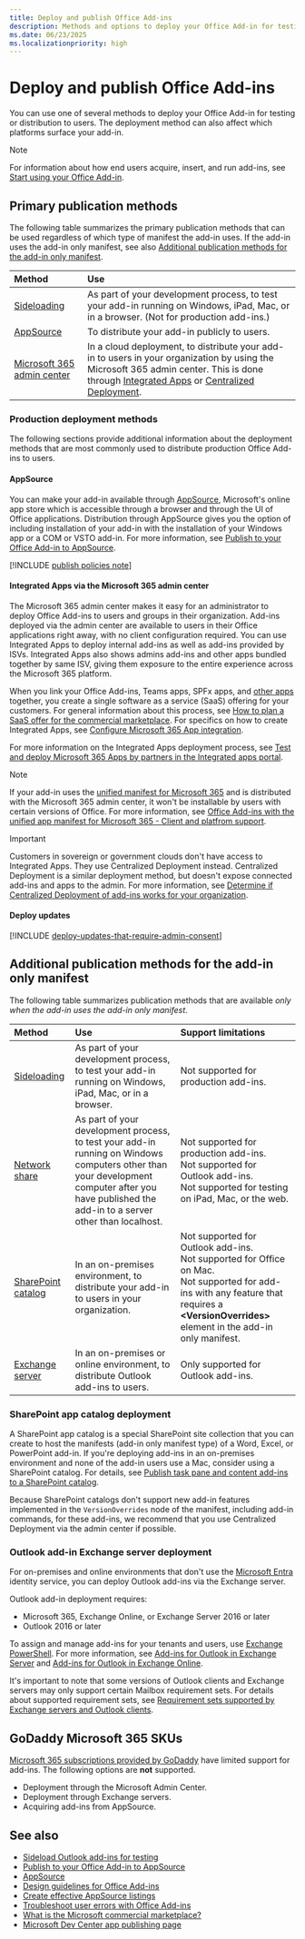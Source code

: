 ```yaml
---
title: Deploy and publish Office Add-ins
description: Methods and options to deploy your Office Add-in for testing or distribution to users.
ms.date: 06/23/2025
ms.localizationpriority: high
---
```


# Deploy and publish Office Add-ins

You can use one of several methods to deploy your Office Add-in for testing or distribution to users. The deployment method can also affect which platforms surface your add-in.

> [!NOTE]
> For information about how end users acquire, insert, and run add-ins, see [Start using your Office Add-in](https://support.microsoft.com/office/82e665c4-6700-4b56-a3f3-ef5441996862).

## Primary publication methods

The following table summarizes the primary publication methods that can be used regardless of which type of manifest the add-in uses. If the add-in uses the add-in only manifest, see also [Additional publication methods for the add-in only manifest](#additional-publication-methods-for-the-add-in-only-manifest).

|Method|Use|
|:---------|:------------|
|[Sideloading](../testing/test-debug-office-add-ins.md#sideload-an-office-add-in-for-testing)|As part of your development process, to test your add-in running on Windows, iPad, Mac, or in a browser. (Not for production add-ins.) |
|[AppSource](#appsource)|To distribute your add-in publicly to users.|
|[Microsoft 365 admin center](/microsoft-365/admin/manage/test-and-deploy-microsoft-365-apps)|In a cloud deployment, to distribute your add-in to users in your organization by using the Microsoft 365 admin center. This is done through [Integrated Apps](/microsoft-365/admin/manage/test-and-deploy-microsoft-365-apps) or [Centralized Deployment](/microsoft-365/admin/manage/centralized-deployment-of-add-ins). |

### Production deployment methods

The following sections provide additional information about the deployment methods that are most commonly used to distribute production Office Add-ins to users.

#### AppSource

You can make your add-in available through [AppSource](https://appsource.microsoft.com/marketplace/apps?product=office), Microsoft's online app store which is accessible through a browser and through the UI of Office applications. Distribution through AppSource gives you the option of including installation of your add-in with the installation of your Windows app or a COM or VSTO add-in. For more information, see [Publish to your Office Add-in to AppSource](publish-office-add-ins-to-appsource.md).

[!INCLUDE [publish policies note](../includes/note-publish-policies.md)]

#### Integrated Apps via the Microsoft 365 admin center

The Microsoft 365 admin center makes it easy for an administrator to deploy Office Add-ins to users and groups in their organization. Add-ins deployed via the admin center are available to users in their Office applications right away, with no client configuration required. You can use Integrated Apps to deploy internal add-ins as well as add-ins provided by ISVs. Integrated Apps also shows admins add-ins and other apps bundled together by same ISV, giving them exposure to the entire experience across the Microsoft 365 platform.

When you link your Office Add-ins, Teams apps, SPFx apps, and [other apps](/microsoft-365/admin/manage/test-and-deploy-microsoft-365-apps#what-apps-can-i-deploy-from-integrated-apps) together, you create a single software as a service (SaaS) offering for your customers. For general information about this process, see [How to plan a SaaS offer for the commercial marketplace](/azure/marketplace/plan-saas-offer). For specifics on how to create Integrated Apps, see [Configure Microsoft 365 App integration](/azure/marketplace/create-new-saas-offer#configure-microsoft-365-app-integration).

For more information on the Integrated Apps deployment process, see [Test and deploy Microsoft 365 Apps by partners in the Integrated apps portal](/microsoft-365/admin/manage/test-and-deploy-microsoft-365-apps).

> [!NOTE]
> If your add-in uses the [unified manifest for Microsoft 365](../develop/unified-manifest-overview.md) and is distributed with the Microsoft 365 admin center, it won't be installable by users with certain versions of Office. For more information, see [Office Add-ins with the unified app manifest for Microsoft 365 - Client and platfrom support](../develop/unified-manifest-overview.md#client-and-platfrom-support).

> [!IMPORTANT]
> Customers in sovereign or government clouds don't have access to Integrated Apps. They use Centralized Deployment instead. Centralized Deployment is a similar deployment method, but doesn't expose connected add-ins and apps to the admin. For more information, see [Determine if Centralized Deployment of add-ins works for your organization](/microsoft-365/admin/manage/centralized-deployment-of-add-ins).

#### Deploy updates

[!INCLUDE [deploy-updates-that-require-admin-consent](../includes/deploy-updates-that-require-admin-consent.md)]

## Additional publication methods for the add-in only manifest

The following table summarizes publication methods that are available *only when the add-in uses the add-in only manifest*.

|Method|Use|Support limitations|
|:---------|:------------|:------------|
|[Sideloading](../testing/test-debug-office-add-ins.md#sideload-an-office-add-in-for-testing)|As part of your development process, to test your add-in running on Windows, iPad, Mac, or in a browser.| Not supported for production add-ins. |
|[Network share](../testing/create-a-network-shared-folder-catalog-for-task-pane-and-content-add-ins.md)|As part of your development process, to test your add-in running on Windows computers other than your development computer after you have published the add-in to a server other than localhost.| Not supported for production add-ins.</br>Not supported for Outlook add-ins.</br> Not supported for testing on iPad, Mac, or the web.|
|[SharePoint catalog](publish-task-pane-and-content-add-ins-to-an-add-in-catalog.md)|In an on-premises environment, to distribute your add-in to users in your organization.| Not supported for Outlook add-ins.</br>Not supported for Office on Mac.</br>Not supported for add-ins with any feature that requires a **\<VersionOverrides\>** element in the add-in only manifest.|
|[Exchange server](#outlook-add-in-exchange-server-deployment)|In an on-premises or online environment, to distribute Outlook add-ins to users.|Only supported for Outlook add-ins.|

### SharePoint app catalog deployment

A SharePoint app catalog is a special SharePoint site collection that you can create to host the manifests (add-in only manifest type) of a Word, Excel, or PowerPoint add-in. If you're deploying add-ins in an on-premises environment and none of the add-in users use a Mac, consider using a SharePoint catalog. For details, see [Publish task pane and content add-ins to a SharePoint catalog](publish-task-pane-and-content-add-ins-to-an-add-in-catalog.md).

Because SharePoint catalogs don't support new add-in features implemented in the `VersionOverrides` node of the manifest, including add-in commands, for these add-ins, we recommend that you use Centralized Deployment via the admin center if possible.

### Outlook add-in Exchange server deployment

For on-premises and online environments that don't use the [Microsoft Entra](/entra/fundamentals/what-is-entra) identity service, you can deploy Outlook add-ins via the Exchange server.

Outlook add-in deployment requires:

- Microsoft 365, Exchange Online, or Exchange Server 2016 or later
- Outlook 2016 or later

To assign and manage add-ins for your tenants and users, use [Exchange PowerShell](/powershell/module/exchange). For more information, see [Add-ins for Outlook in Exchange Server](/exchange/add-ins-for-outlook-2013-help) and [Add-ins for Outlook in Exchange Online](/exchange/clients-and-mobile-in-exchange-online/add-ins-for-outlook/add-ins-for-outlook).

It's important to note that some versions of Outlook clients and Exchange servers may only support certain Mailbox requirement sets. For details about supported requirement sets, see [Requirement sets supported by Exchange servers and Outlook clients](/javascript/api/requirement-sets/outlook/outlook-api-requirement-sets#requirement-sets-supported-by-exchange-servers-and-outlook-clients).

## GoDaddy Microsoft 365 SKUs

[Microsoft 365 subscriptions provided by GoDaddy](https://www.godaddy.com/business/office-365) have limited support for add-ins. The following options are **not** supported.

- Deployment through the Microsoft Admin Center.
- Deployment through Exchange servers.
- Acquiring add-ins from AppSource.

## See also

- [Sideload Outlook add-ins for testing](../outlook/sideload-outlook-add-ins-for-testing.md)
- [Publish to your Office Add-in to AppSource](publish-office-add-ins-to-appsource.md)
- [AppSource](https://appsource.microsoft.com/marketplace/apps?product=office)
- [Design guidelines for Office Add-ins](../design/add-in-design.md)
- [Create effective AppSource listings](/partner-center/marketplace-offers/create-effective-office-store-listings)
- [Troubleshoot user errors with Office Add-ins](../testing/testing-and-troubleshooting.md)
- [What is the Microsoft commercial marketplace?](/azure/marketplace/overview)
- [Microsoft Dev Center app publishing page](https://developer.microsoft.com/microsoft-teams/app-publishing)

